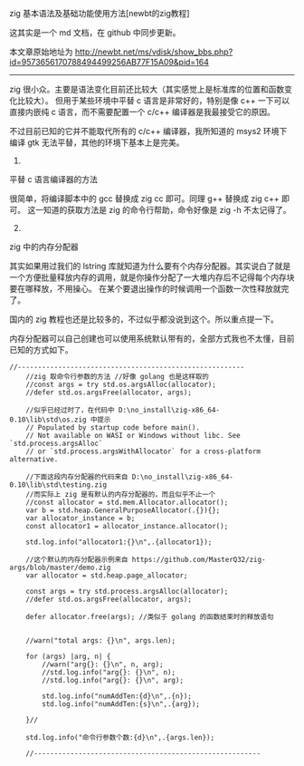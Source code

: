 zig 基本语法及基础功能使用方法[newbt的zig教程]

这其实是一个 md 文档，在 github 中同步更新。

本文章原始地址为
http://newbt.net/ms/vdisk/show_bbs.php?id=9573656170788494499256AB77F15A09&pid=164

--------------------------------------------------------

zig 很小众。主要是语法变化目前还比较大（其实感觉上是标准库的位置和函数变化比较大）。
但用于某些环境中平替 c 语言是非常好的，特别是像 c++ 一下可以直接内嵌纯 c 语言，而不需要配置一个 c/c++ 编译器是我最接受它的原因。

不过目前已知的它并不能取代所有的 c/c++ 编译器，我所知道的 msys2 环境下编译 gtk 无法平替，其他的环境下基本上是完美。

1.
平替 c 语言编译器的方法

很简单，将编译脚本中的 gcc 替换成 zig cc 即可。同理 g++ 替换成 zig c++ 即可。
这一知道的获取方法是 zig 的命令行帮助，命令好像是 zig -h 不太记得了。

2. 
zig 中的内存分配器

其实如果用过我们的 lstring 库就知道为什么要有个内存分配器。其实说白了就是一个方便批量释放内存的调用，就是你操作分配了一大堆内存后不记得每个内存块要在哪释放，不用操心。
在某个要退出操作的时候调用一个函数一次性释放就完了。

国内的 zig 教程也还是比较多的，不过似乎都没说到这个。所以重点提一下。

内存分配器可以自己创建也可以使用系统默认带有的，全部方式我也不太懂，目前已知的方式如下。


```
//--------------------------------------------------------
    //zig 取命令行参数的方法 //好像 golang 也是这样取的
    //const args = try std.os.argsAlloc(allocator); 
    //defer std.os.argsFree(allocator, args);

    //似乎已经过时了，在代码中 D:\no_install\zig-x86_64-0.10\lib\std\os.zig 中提示
    // Populated by startup code before main().
    // Not available on WASI or Windows without libc. See `std.process.argsAlloc`
    // or `std.process.argsWithAllocator` for a cross-platform alternative.

    //下面这段内存分配器的代码来自 D:\no_install\zig-x86_64-0.10\lib\std\testing.zig
    //而实际上 zig 是有默认的内存分配器的，而且似乎不止一个
    //const allocator = std.mem.Allocator.allocator();
    var b = std.heap.GeneralPurposeAllocator(.{}){};
    var allocator_instance = b;
    const allocator1 = allocator_instance.allocator();

    std.log.info("allocator1:{}\n",.{allocator1});

    //这个默认的内存分配器示例来自 https://github.com/MasterQ32/zig-args/blob/master/demo.zig
    var allocator = std.heap.page_allocator;

    const args = try std.process.argsAlloc(allocator);
    //defer std.os.argsFree(allocator, args);

    defer allocator.free(args); //类似于 golang 的函数结束时的释放语句


    //warn("total args: {}\n", args.len);

    for (args) |arg, n| {
        //warn("arg{}: {}\n", n, arg);
        //std.log.info("arg{}: {}\n", n);
        //std.log.info("arg{}: {}\n", arg);

        std.log.info("numAddTen:{d}\n",.{n});
        std.log.info("numAddTen:{s}\n",.{arg});
        
    }//

    std.log.info("命令行参数个数:{d}\n",.{args.len});

    //--------------------------------------------------------
```











